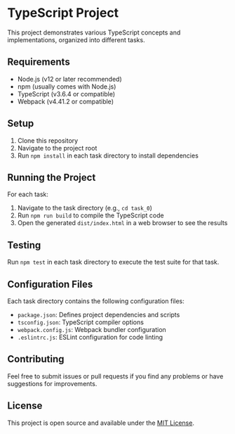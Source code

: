 # TypeScript Project

This project demonstrates various TypeScript concepts and implementations, organized into different tasks.


## Requirements

- Node.js (v12 or later recommended)
- npm (usually comes with Node.js)
- TypeScript (v3.6.4 or compatible)
- Webpack (v4.41.2 or compatible)

## Setup

1. Clone this repository
2. Navigate to the project root
3. Run `npm install` in each task directory to install dependencies

## Running the Project

For each task:

1. Navigate to the task directory (e.g., `cd task_0`)
2. Run `npm run build` to compile the TypeScript code
3. Open the generated `dist/index.html` in a web browser to see the results

## Testing

Run `npm test` in each task directory to execute the test suite for that task.

## Configuration Files

Each task directory contains the following configuration files:

- `package.json`: Defines project dependencies and scripts
- `tsconfig.json`: TypeScript compiler options
- `webpack.config.js`: Webpack bundler configuration
- `.eslintrc.js`: ESLint configuration for code linting

## Contributing

Feel free to submit issues or pull requests if you find any problems or have suggestions for improvements.

## License

This project is open source and available under the [MIT License](LICENSE).